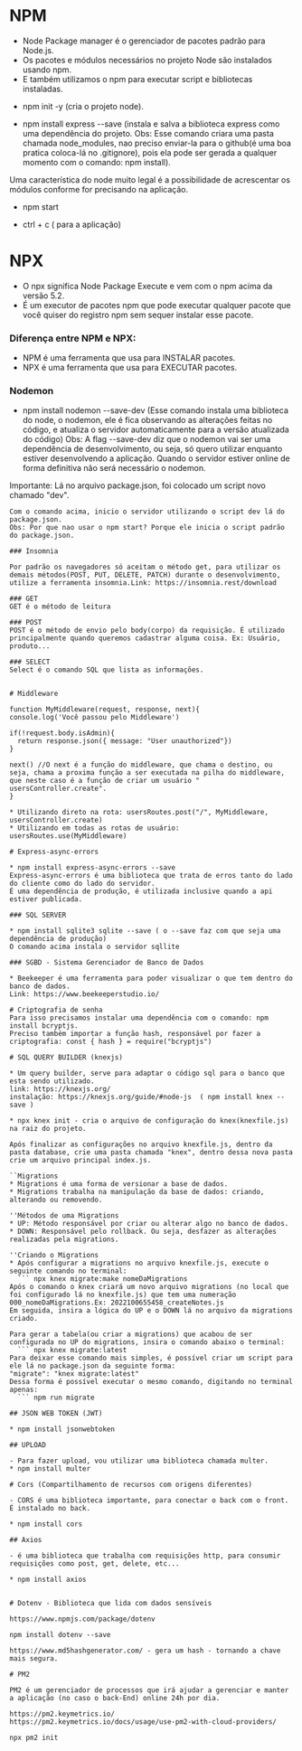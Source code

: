 # NPM
  - Node Package manager é o gerenciador de pacotes padrão para Node.js.
  - Os pacotes e módulos necessários no projeto Node são instalados usando npm.
  - E também utilizamos o npm para executar script e bibliotecas instaladas.

 * npm init -y (cria o projeto node).

 * npm install express --save (instala e salva a biblioteca express como uma dependência do projeto.
 Obs: Esse comando criara uma pasta chamada node_modules, nao preciso enviar-la para o github(é uma boa pratica coloca-lá no .gitignore), pois ela pode ser gerada a qualquer momento com o comando: npm install).

Uma característica do node muito legal é a possibilidade de acrescentar os módulos conforme for precisando na aplicação.

  * npm start

  * ctrl + c ( para a aplicação)

# NPX
  - O npx significa Node Package Execute e vem com o npm acima da versão 5.2.
  - É um executor de pacotes npm que pode executar qualquer pacote que você quiser do registro npm sem sequer instalar esse pacote.

### Diferença entre NPM e NPX:
  - NPM é uma ferramenta que usa para INSTALAR pacotes.
  - NPX é uma ferramenta que usa para EXECUTAR pacotes.


### Nodemon

  * npm install nodemon --save-dev (Esse comando instala uma biblioteca do node, o nodemon, ele é fica observando as alterações feitas no código, e atualiza o servidor automaticamente para a versão atualizada do código) Obs: A flag --save-dev diz que o nodemon vai ser uma dependência de desenvolvimento, ou seja, só quero utilizar enquanto estiver desenvolvendo a aplicação. Quando o servidor estiver online de forma definitiva não será necessário o nodemon.

  Importante: Lá no arquivo package.json, foi colocado um script novo chamado "dev".
  ``` npm run dev || npm run NomeDoScript
  Com o comando acima, inicio o servidor utilizando o script dev lá do package.json.
  Obs: Por que nao usar o npm start? Porque ele inicia o script padrão do package.json.

### Insomnia 

  Por padrão os navegadores só aceitam o método get, para utilizar os demais métodos(POST, PUT, DELETE, PATCH) durante o desenvolvimento, utilize a ferramenta insomnia.Link: https://insomnia.rest/download 

### GET
  GET é o método de leitura 

### POST 
  POST é o método de envio pelo body(corpo) da requisição. É utilizado principalmente quando queremos cadastrar alguma coisa. Ex: Usuário, produto...

### SELECT
  Select é o comando SQL que lista as informações.


# Middleware

function MyMiddleware(request, response, next){
  console.log('Você passou pelo Middleware')

  if(!request.body.isAdmin){
    return response.json({ message: "User unauthorized"})
  }

  next() //O next é a função do middleware, que chama o destino, ou seja, chama a proxima função a ser executada na pilha do middleware, que neste caso é a função de criar um usuário " usersController.create". 
}

  * Utilizando direto na rota: usersRoutes.post("/", MyMiddleware, usersController.create)
  * Utilizando em todas as rotas de usuário: usersRoutes.use(MyMiddleware)

# Express-async-errors

  * npm install express-async-errors --save 
  Express-async-errors é uma biblioteca que trata de erros tanto do lado do cliente como do lado do servidor.
  É uma dependência de produção, é utilizada inclusive quando a api estiver publicada.

### SQL SERVER

* npm install sqlite3 sqlite --save ( o --save faz com que seja uma dependência de produção)
O comando acima instala o servidor sqllite

### SGBD - Sistema Gerenciador de Banco de Dados

* Beekeeper é uma ferramenta para poder visualizar o que tem dentro do banco de dados.
Link: https://www.beekeeperstudio.io/

# Criptografia de senha 
Para isso precisamos instalar uma dependência com o comando: npm install bcryptjs.
Preciso também importar a função hash, responsável por fazer a criptografia: const { hash } = require("bcryptjs")

# SQL QUERY BUILDER (knexjs)

  * Um query builder, serve para adaptar o código sql para o banco que esta sendo utilizado.
  link: https://knexjs.org/
  instalação: https://knexjs.org/guide/#node-js  ( npm install knex --save )

  * npx knex init - cria o arquivo de configuração do knex(knexfile.js) na raiz do projeto.

  Após finalizar as configurações no arquivo knexfile.js, dentro da pasta database, crie uma pasta chamada "knex", dentro dessa nova pasta crie um arquivo principal index.js.

  ``Migrations
  * Migrations é uma forma de versionar a base de dados.
  * Migrations trabalha na manipulação da base de dados: criando, alterando ou removendo.

  ''Métodos de uma Migrations 
  * UP: Método responsável por criar ou alterar algo no banco de dados.
  * DOWN: Responsável pelo rollback. Ou seja, desfazer as alterações realizadas pela migrations. 

  ''Criando o Migrations
  * Após configurar a migrations no arquivo knexfile.js, execute o seguinte comando no terminal:
    ``` npx knex migrate:make nomeDaMigrations
  Após o comando o knex criará um novo arquivo migrations (no local que foi configurado lá no knexfile.js) que tem uma numeração 000_nomeDaMigrations.Ex: 2022100655458_createNotes.js
  Em seguida, insira a lógica do UP e o DOWN lá no arquivo da migrations criado.

  Para gerar a tabela(ou criar a migrations) que acabou de ser configurada no UP do migrations, insira o comando abaixo o terminal:
    ``` npx knex migrate:latest
  Para deixar esse comando mais simples, é possível criar um script para ele lá no package.json da seguinte forma:
  "migrate": "knex migrate:latest"
  Dessa forma é possível executar o mesmo comando, digitando no terminal apenas:
    ``` npm run migrate 

## JSON WEB TOKEN (JWT)

* npm install jsonwebtoken

## UPLOAD 

- Para fazer upload, vou utilizar uma biblioteca chamada multer.
* npm install multer

# Cors (Compartilhamento de recursos com origens diferentes)

- CORS é uma biblioteca importante, para conectar o back com o front.
  É instalado no back.

* npm install cors

## Axios

- é uma biblioteca que trabalha com requisições http, para consumir requisições como post, get, delete, etc...

* npm install axios


# Dotenv - Biblioteca que lida com dados sensíveis

https://www.npmjs.com/package/dotenv

npm install dotenv --save

https://www.md5hashgenerator.com/ - gera um hash - tornando a chave mais segura.

# PM2 

PM2 é um gerenciador de processos que irá ajudar a gerenciar e manter a aplicação (no caso o back-End) online 24h por dia.

https://pm2.keymetrics.io/
https://pm2.keymetrics.io/docs/usage/use-pm2-with-cloud-providers/

npx pm2 init   